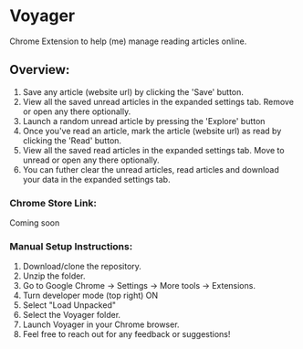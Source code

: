 # Voyager
Chrome Extension to help (me) manage reading articles online.

## Overview:
1. Save any article (website url) by clicking the 'Save' button.
2. View all the saved unread articles in the expanded settings tab. Remove or open any there optionally.
3. Launch a random unread article by pressing the 'Explore' button
4. Once you've read an article, mark the article (website url) as read by clicking the 'Read' button.
5. View all the saved read articles in the expanded settings tab. Move to unread or open any there optionally.
6. You can futher clear the unread articles, read articles and download your data in the expanded settings tab.

### Chrome Store Link:
Coming soon

### Manual Setup Instructions:
1. Download/clone the repository.
2. Unzip the folder.
3. Go to Google Chrome -> Settings -> More tools -> Extensions.
4. Turn developer mode (top right) ON
5. Select "Load Unpacked"
6. Select the Voyager folder.
7. Launch Voyager in your Chrome browser.
8. Feel free to reach out for any feedback or suggestions!
